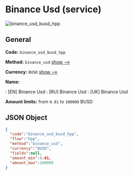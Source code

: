 
# Binance Usd (service) 
![binance_usd_busd_hpp](https://static.openfintech.io/payment_methods/binance_usd_busd_hpp/logo.svg?w=400&c=v0.59.26#w200)  

## General 
 
**Code:** `binance_usd_busd_hpp` 
 
**Method:** `binance_usd` 
 [show -->](/payment-methods/binance_usd/) 
 
**Currency:** `BUSD` [show -->](/currencies/BUSD/) 
 
**Name:** 
 
:	[EN] Binance Usd 
:	[RU] Binance Usd 
:	[UK] Binance Usd 
 
**Amount limits:** from `0.01` to `100000` BUSD 

## JSON Object 

```json
{
  "code":"binance_usd_busd_hpp",
  "flow":"hpp",
  "method":"binance_usd",
  "currency":"BUSD",
  "fields":null,
  "amount_min":0.01,
  "amount_max":100000
}
```  
